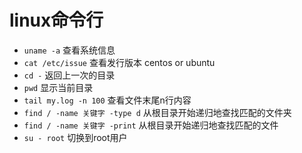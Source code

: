 linux命令行
======

- `uname -a` 查看系统信息
- `cat /etc/issue`  查看发行版本 centos or ubuntu
- `cd -` 返回上一次的目录
- `pwd` 显示当前目录
- `tail my.log -n 100` 查看文件末尾n行内容
- `find / -name 关键字 -type d` 从根目录开始递归地查找匹配的文件夹
- `find / -name 关键字 -print` 从根目录开始递归地查找匹配的文件
- `su - root` 切换到root用户
